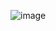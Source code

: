 ![image](https://user-images.githubusercontent.com/93876736/215058456-09910dfb-6c83-49f7-94e8-ae59af0022a4.png)

